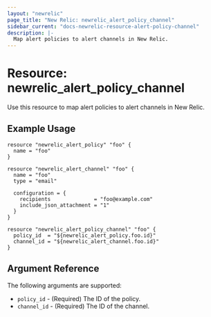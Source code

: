 ```yaml
---
layout: "newrelic"
page_title: "New Relic: newrelic_alert_policy_channel"
sidebar_current: "docs-newrelic-resource-alert-policy-channel"
description: |-
  Map alert policies to alert channels in New Relic.
---
```


# Resource: newrelic\_alert\_policy\_channel

Use this resource to map alert policies to alert channels in New Relic.

## Example Usage

```hcl
resource "newrelic_alert_policy" "foo" {
  name = "foo"
}

resource "newrelic_alert_channel" "foo" {
  name = "foo"
  type = "email"

  configuration = {
    recipients              = "foo@example.com"
    include_json_attachment = "1"
  }
}

resource "newrelic_alert_policy_channel" "foo" {
  policy_id  = "${newrelic_alert_policy.foo.id}"
  channel_id = "${newrelic_alert_channel.foo.id}"
}
```

## Argument Reference

The following arguments are supported:

  * `policy_id` - (Required) The ID of the policy.
  * `channel_id` - (Required) The ID of the channel.
